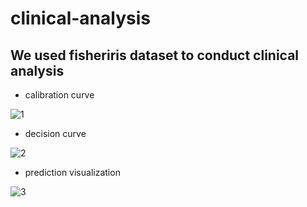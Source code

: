 # clinical-analysis
## We used fisheriris dataset to conduct clinical analysis

- calibration curve

![1](./calibrationCurve.png)
- decision curve

![2](http://i2.tiimg.com/704769/c5fd54c505a7ff4a.png)
- prediction visualization

![3](http://i2.tiimg.com/704769/d49c5da01699f015.png)
